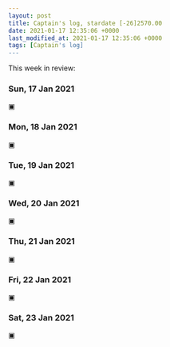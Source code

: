 ```yaml
---
layout: post
title: Captain's log, stardate [-26]2570.00
date: 2021-01-17 12:35:06 +0000
last_modified_at: 2021-01-17 12:35:06 +0000
tags: [Captain's log]
---
```


This week in review:

<!-- more -->

### Sun, 17 Jan 2021

▣

### Mon, 18 Jan 2021

▣

### Tue, 19 Jan 2021

▣

### Wed, 20 Jan 2021

▣

### Thu, 21 Jan 2021

▣

### Fri, 22 Jan 2021

▣

### Sat, 23 Jan 2021

▣
